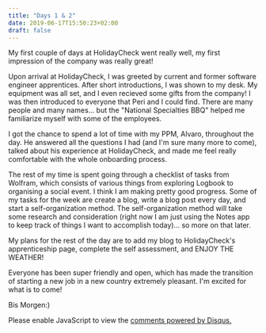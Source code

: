 ```yaml
---
title: "Days 1 & 2"
date: 2019-06-17T15:50:23+02:00
draft: false
---
```

My first couple of days at HolidayCheck went really well, my first impression of the company was really great!
<!--more-->
Upon arrival at HolidayCheck, I was greeted by current and former software engineer apprentices. After short introductions, I was shown to my desk. My equipment was all set, and I even recieved some gifts from the company! I was then introduced to everyone that Peri and I could find. There are many people and many names... but the "National Specialties BBQ" helped me familiarize myself with some of the employees.

I got the chance to spend a lot of time with my PPM, Alvaro, throughout the day. He answered all the questions I had (and I'm sure many more to come), talked about his experience at HolidayCheck, and made me feel really comfortable with the whole onboarding process.

The rest of my time is spent going through a checklist of tasks from Wolfram, which consists of various things from exploring Logbook to organising a social event. I think I am making pretty good progress.
Some of my tasks for the week are create a blog, write a blog post every day, and start a self-organization method. The self-organization method will take some research and consideration (right now I am just using the Notes app to keep track of things I want to accomplish today)... so more on that later.

My plans for the rest of the day are to add my blog to HolidayCheck's apprenticeship page, complete the self assessment, and ENJOY THE WEATHER!

Everyone has been super friendly and open, which has made the transition of starting a new job in a new country extremely pleasant. I'm excited for what is to come!

Bis Morgen:)

<div id="disqus_thread"></div>
<script>

/**
*  RECOMMENDED CONFIGURATION VARIABLES: EDIT AND UNCOMMENT THE SECTION BELOW TO INSERT DYNAMIC VALUES FROM YOUR PLATFORM OR CMS.
*  LEARN WHY DEFINING THESE VARIABLES IS IMPORTANT: https://disqus.com/admin/universalcode/#configuration-variables*/
/*
var disqus_config = function () {
this.page.url = PAGE_URL;  // Replace PAGE_URL with your page's canonical URL variable
this.page.identifier = PAGE_IDENTIFIER; // Replace PAGE_IDENTIFIER with your page's unique identifier variable
};
*/
(function() { // DON'T EDIT BELOW THIS LINE
var d = document, s = d.createElement('script');
s.src = 'https://https-leahchung-netlify-com-1.disqus.com/embed.js';
s.setAttribute('data-timestamp', +new Date());
(d.head || d.body).appendChild(s);
})();
</script>
<noscript>Please enable JavaScript to view the <a href="https://disqus.com/?ref_noscript">comments powered by Disqus.</a></noscript>
